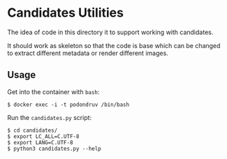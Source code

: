 # Candidates Utilities

The idea of code in this directory it to support working with candidates.

It should work as skeleton so that the code is base which can be changed
to extract different metadata or render different images.

## Usage

Get into the container with `bash`:

	$ docker exec -i -t podondruv /bin/bash

Run the `candidates.py` script:

	$ cd candidates/
	$ export LC_ALL=C.UTF-8
	$ export LANG=C.UTF-8
	$ python3 candidates.py --help
